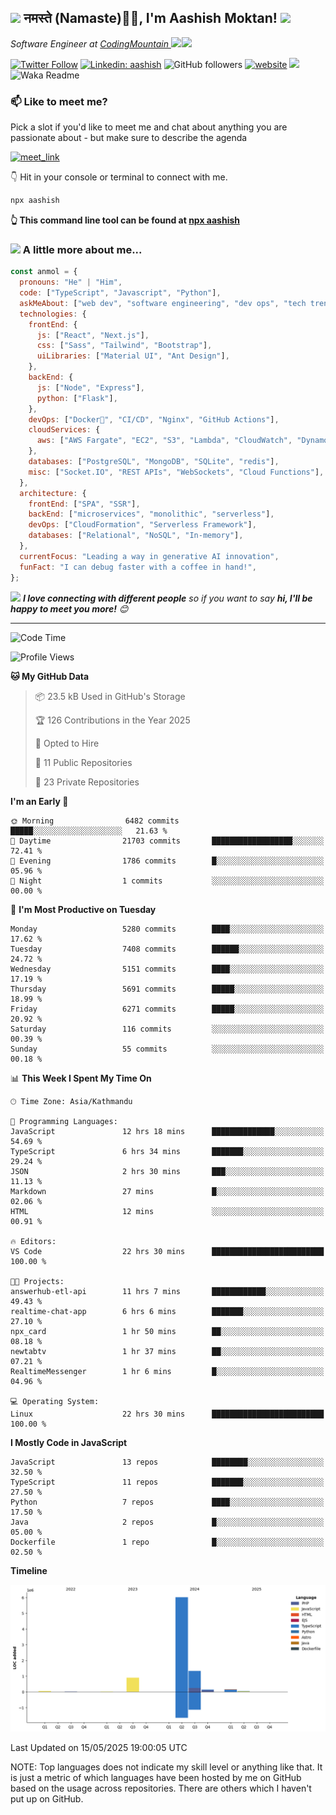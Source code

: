<h2><img src="https://emojis.slackmojis.com/emojis/images/1531849430/4246/blob-sunglasses.gif?1531849430" width="30"/> नमस्ते (Namaste)🙏🏻, I'm Aashish Moktan! <img src="https://media.giphy.com/media/12oufCB0MyZ1Go/giphy.gif" width="50"></h2>
<img align='right' src="https://i.giphy.com/fmkYSBlJt3XjNF6p9c.webp" width="230">
<p><em>Software Engineer at <a href="https://codingmountain.com">CodingMountain
</a><img src="https://media.giphy.com/media/WUlplcMpOCEmTGBtBW/giphy.gif" width="30">
</em></p>

[![Twitter Follow](https://img.shields.io/twitter/follow/misteranmol?label=AashishMoktan9)](https://x.com/AashishMoktan9)
[![Linkedin: aashish](https://img.shields.io/badge/-aashish-blue?style=flat-square&logo=Linkedin&logoColor=white&link=https://www.linkedin.com/in/anmol-p-singh/)](https://www.linkedin.com/in/aashish-moktan-b65784171/)
![GitHub followers](https://img.shields.io/github/followers/aashish-moktan?label=Follow&style=social)
[![website](https://img.shields.io/badge/Website-46a2f1.svg?&style=flat-square&logo=Google-Chrome&logoColor=white&link=https://aashishmoktan.com.np/)](https://aashishmoktan.com.np/)
![](https://visitor-badge.glitch.me/badge?page_id=anmol098.anmol098)
![Waka Readme](https://github.com/anmol098/anmol098/workflows/Waka%20Readme/badge.svg)

<!-- <a href="https://trendshift.io/developers/2235" target="_blank"><img src="https://trendshift.io/api/badge/developers/2235" alt="anmol098 | Trendshift" style="width: 250px; height: 55px;" width="250" height="55"/></a> -->

### 📫 Like to meet me?

Pick a slot if you'd like to meet me and chat about anything you are passionate about - but make sure to describe the agenda

<a href="https://calendly.com/anmol098/30min" target="_blank"><img width="498" alt="meet_link" src="https://user-images.githubusercontent.com/15426564/144297439-f530f383-e73e-41e0-9914-a9b7d3f432e5.png"></a>

👇 Hit in your console or terminal to connect with me.

```bash
npx aashish
```

**👆 This command line tool can be found at [npx aashish](https://github.com/aashish-moktan/npx_card)**

### <img src="https://media.giphy.com/media/VgCDAzcKvsR6OM0uWg/giphy.gif" width="50"> A little more about me...

```javascript
const anmol = {
  pronouns: "He" | "Him",
  code: ["TypeScript", "Javascript", "Python"],
  askMeAbout: ["web dev", "software engineering", "dev ops", "tech trends"],
  technologies: {
    frontEnd: {
      js: ["React", "Next.js"],
      css: ["Sass", "Tailwind", "Bootstrap"],
      uiLibraries: ["Material UI", "Ant Design"],
    },
    backEnd: {
      js: ["Node", "Express"],
      python: ["Flask"],
    },
    devOps: ["Docker🐳", "CI/CD", "Nginx", "GitHub Actions"],
    cloudServices: {
      aws: ["AWS Fargate", "EC2", "S3", "Lambda", "CloudWatch", "DynamoDB"],
    },
    databases: ["PostgreSQL", "MongoDB", "SQLite", "redis"],
    misc: ["Socket.IO", "REST APIs", "WebSockets", "Cloud Functions"],
  },
  architecture: {
    frontEnd: ["SPA", "SSR"],
    backEnd: ["microservices", "monolithic", "serverless"],
    devOps: ["CloudFormation", "Serverless Framework"],
    databases: ["Relational", "NoSQL", "In-memory"],
  },
  currentFocus: "Leading a way in generative AI innovation",
  funFact: "I can debug faster with a coffee in hand!",
};
```

<img src="https://media.giphy.com/media/LnQjpWaON8nhr21vNW/giphy.gif" width="60"> <em><b>I love connecting with different people</b> so if you want to say <b>hi, I'll be happy to meet you more!</b> 😊</em>

---

<!--START_SECTION:waka-->
![Code Time](http://img.shields.io/badge/Code%20Time-22%20hrs%2030%20mins-blue)

![Profile Views](http://img.shields.io/badge/Profile%20Views-78-blue)

**🐱 My GitHub Data** 

> 📦 23.5 kB Used in GitHub's Storage 
 > 
> 🏆 126 Contributions in the Year 2025
 > 
> 💼 Opted to Hire
 > 
> 📜 11 Public Repositories 
 > 
> 🔑 23 Private Repositories 
 > 
**I'm an Early 🐤** 

```text
🌞 Morning                6482 commits        █████░░░░░░░░░░░░░░░░░░░░   21.63 % 
🌆 Daytime                21703 commits       ██████████████████░░░░░░░   72.41 % 
🌃 Evening                1786 commits        █░░░░░░░░░░░░░░░░░░░░░░░░   05.96 % 
🌙 Night                  1 commits           ░░░░░░░░░░░░░░░░░░░░░░░░░   00.00 % 
```
📅 **I'm Most Productive on Tuesday** 

```text
Monday                   5280 commits        ████░░░░░░░░░░░░░░░░░░░░░   17.62 % 
Tuesday                  7408 commits        ██████░░░░░░░░░░░░░░░░░░░   24.72 % 
Wednesday                5151 commits        ████░░░░░░░░░░░░░░░░░░░░░   17.19 % 
Thursday                 5691 commits        █████░░░░░░░░░░░░░░░░░░░░   18.99 % 
Friday                   6271 commits        █████░░░░░░░░░░░░░░░░░░░░   20.92 % 
Saturday                 116 commits         ░░░░░░░░░░░░░░░░░░░░░░░░░   00.39 % 
Sunday                   55 commits          ░░░░░░░░░░░░░░░░░░░░░░░░░   00.18 % 
```


📊 **This Week I Spent My Time On** 

```text
🕑︎ Time Zone: Asia/Kathmandu

💬 Programming Languages: 
JavaScript               12 hrs 18 mins      ██████████████░░░░░░░░░░░   54.69 % 
TypeScript               6 hrs 34 mins       ███████░░░░░░░░░░░░░░░░░░   29.24 % 
JSON                     2 hrs 30 mins       ███░░░░░░░░░░░░░░░░░░░░░░   11.13 % 
Markdown                 27 mins             █░░░░░░░░░░░░░░░░░░░░░░░░   02.06 % 
HTML                     12 mins             ░░░░░░░░░░░░░░░░░░░░░░░░░   00.91 % 

🔥 Editors: 
VS Code                  22 hrs 30 mins      █████████████████████████   100.00 % 

🐱‍💻 Projects: 
answerhub-etl-api        11 hrs 7 mins       ████████████░░░░░░░░░░░░░   49.43 % 
realtime-chat-app        6 hrs 6 mins        ███████░░░░░░░░░░░░░░░░░░   27.10 % 
npx_card                 1 hr 50 mins        ██░░░░░░░░░░░░░░░░░░░░░░░   08.18 % 
newtabtv                 1 hr 37 mins        ██░░░░░░░░░░░░░░░░░░░░░░░   07.21 % 
RealtimeMessenger        1 hr 6 mins         █░░░░░░░░░░░░░░░░░░░░░░░░   04.96 % 

💻 Operating System: 
Linux                    22 hrs 30 mins      █████████████████████████   100.00 % 
```

**I Mostly Code in JavaScript** 

```text
JavaScript               13 repos            ████████░░░░░░░░░░░░░░░░░   32.50 % 
TypeScript               11 repos            ███████░░░░░░░░░░░░░░░░░░   27.50 % 
Python                   7 repos             ████░░░░░░░░░░░░░░░░░░░░░   17.50 % 
Java                     2 repos             █░░░░░░░░░░░░░░░░░░░░░░░░   05.00 % 
Dockerfile               1 repo              █░░░░░░░░░░░░░░░░░░░░░░░░   02.50 % 
```



**Timeline**

![Lines of Code chart](https://raw.githubusercontent.com/aashish-moktan/aashish-moktan/main/assets/bar_graph.png)


 Last Updated on 15/05/2025 19:00:05 UTC
<!--END_SECTION:waka-->

NOTE: Top languages does not indicate my skill level or anything like that. It is just a metric of which languages have been hosted by me on GitHub based on the usage across repositories. There are others which I haven't put up on GitHub.
